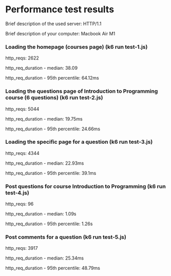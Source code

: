 # Performance test results

Brief description of the used server: HTTP/1.1 

Brief description of your computer: Macbook Air M1

### Loading the homepage (courses page) (k6 run test-1.js)

http_reqs: 2622

http_req_duration - median: 38.09

http_req_duration - 95th percentile: 64.12ms

### Loading the questions page of Introduction to Programming course (6 questions) (k6 run test-2.js)

http_reqs: 5044

http_req_duration - median: 19.75ms

http_req_duration - 95th percentile: 24.66ms

### Loading the specific page for a question (k6 run test-3.js)

http_reqs: 4344

http_req_duration - median: 22.93ms

http_req_duration - 95th percentile: 39.1ms

### Post questions for course Introduction to Programming (k6 run test-4.js)

http_reqs: 96

http_req_duration - median: 1.09s

http_req_duration - 95th percentile: 1.26s

### Post comments for a question (k6 run test-5.js)

http_reqs: 3917

http_req_duration - median: 25.34ms

http_req_duration - 95th percentile: 48.79ms